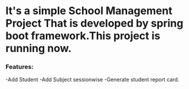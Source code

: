 # It's a simple School Management Project That is developed by spring boot framework.This project is running now.
### Features:
-Add Student
-Add Subject sessionwise
-Generate student report card.

